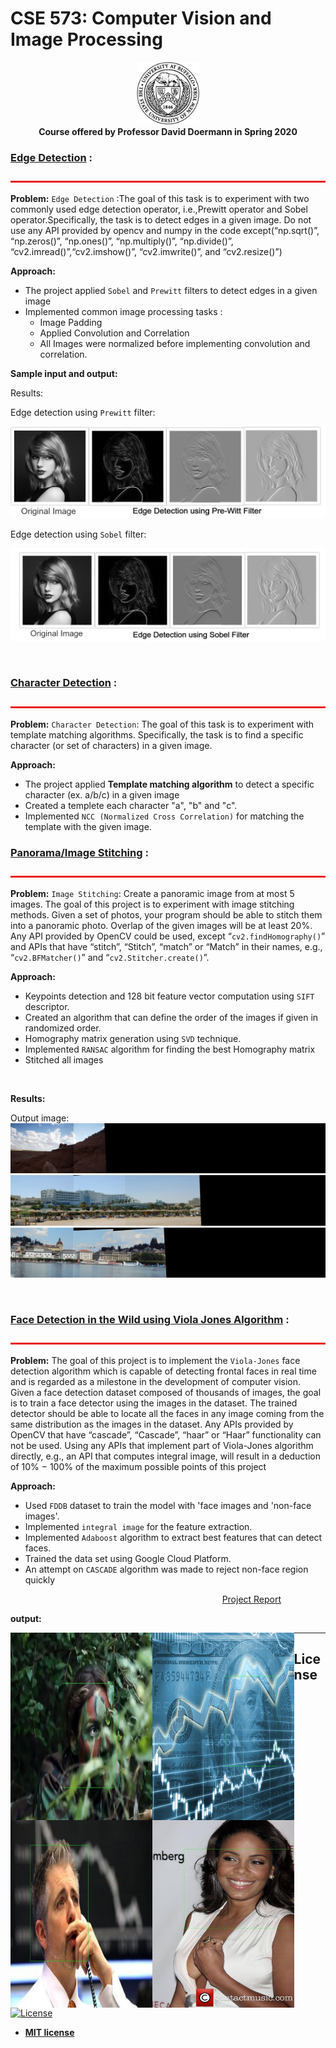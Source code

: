 # CSE 573: Computer Vision and Image Processing
<p align="center">
<img src="Project -1/data/ub.png" alt="ub_logo.jpg" width="100" height="100"> <br>
  <b> Course offered by Professor David Doermann in Spring 2020 </b>
</p>

### [Edge Detection](Project-1) :
<img src="Project -1/data/bar.jpg" alt="bar.jpg" width="1100" height="3"> <br>

**Problem:** 
`Edge Detection` :The goal of this task is to experiment with two commonly used edge detection operator, i.e.,Prewitt operator and Sobel operator.Specifically, the task is to detect edges in a given image. Do not use any API provided by opencv and numpy in the code except(“np.sqrt()”, “np.zeros()”, “np.ones()”, “np.multiply()”, “np.divide()”, “cv2.imread()”,“cv2.imshow()”, “cv2.imwrite()”, and “cv2.resize()”)

**Approach:**
- The project applied `Sobel` and `Prewitt` filters to detect edges in a given image
- Implemented common image processing tasks : 
  - Image Padding
  - Applied Convolution and Correlation
  - All Images were normalized before implementing convolution and correlation. 
  
**Sample input and output:** 

Results: <br>

Edge detection using `Prewitt` filter: 

<img src="Project -1/results/result 1.png" alt="result 1.png">

Edge detection using `Sobel` filter: 

<img src="Project -1/results/result 2.png" alt="result 2.png">

&nbsp;&nbsp;&nbsp;&nbsp;&nbsp;&nbsp;&nbsp;&nbsp;&nbsp;&nbsp;&nbsp;&nbsp;&nbsp;&nbsp;&nbsp;&nbsp;&nbsp;&nbsp;&nbsp;&nbsp;&nbsp;&nbsp;&nbsp;&nbsp;&nbsp;&nbsp;&nbsp;&nbsp;&nbsp;&nbsp;&nbsp;&nbsp;&nbsp;&nbsp;&nbsp;&nbsp;&nbsp;&nbsp;&nbsp;&nbsp;&nbsp;&nbsp;&nbsp;&nbsp;&nbsp;&nbsp;&nbsp;&nbsp;&nbsp;&nbsp;&nbsp;&nbsp;&nbsp;&nbsp;&nbsp;&nbsp;&nbsp;&nbsp;&nbsp;&nbsp;&nbsp;&nbsp;&nbsp;&nbsp;&nbsp;&nbsp;&nbsp;&nbsp;&nbsp;&nbsp;&nbsp;&nbsp;&nbsp;&nbsp;&nbsp;&nbsp;&nbsp;&nbsp;&nbsp;&nbsp;&nbsp;&nbsp;&nbsp;&nbsp;&nbsp;&nbsp;

### [Character Detection](Project-1) :
<img src="Project -1/data/bar.jpg" alt="bar.jpg" width="1100" height="3"> <br>

**Problem:** 
`Character Detection`: The goal of this task is to experiment with template matching algorithms. Specifically, the task is to find a specific character (or set of characters) in a given image. 

**Approach:**
- The project applied **Template matching algorithm** to detect a specific character (ex. a/b/c) in a given image
- Created a templete each character "a", "b" and "c".
- Implemented `NCC (Normalized Cross Correlation)` for matching the template with the given image.


### [Panorama/Image Stitching](Project-2) :
<img src="Project -1/data/bar.jpg" alt="bar.jpg" width="1100" height="3"> <br>

**Problem:** 
`Image Stitching`: Create a panoramic image from at most 5 images. The goal of this project is to experiment with image stitching methods. Given a set of photos, your
program should be able to stitch them into a panoramic photo. Overlap of the given images will be at least 20%. Any API provided by OpenCV could be used, except “`cv2.findHomography()`” and APIs that have “stitch”, “Stitch”, “match” or “Match” in their names, e.g., “`cv2.BFMatcher()`” and “`cv2.Stitcher.create()`”.

**Approach:**
- Keypoints detection and 128 bit feature vector computation using `SIFT` descriptor. 
- Created an algorithm that can define the order of the images if given in randomized order.
- Homography matrix generation using `SVD` technique.
- Implemented `RANSAC` algorithm for finding the best Homography matrix
- Stitched all images


&nbsp;&nbsp;&nbsp;&nbsp;&nbsp;&nbsp;&nbsp;&nbsp;&nbsp;&nbsp;&nbsp;&nbsp;&nbsp;&nbsp;&nbsp;&nbsp;&nbsp;&nbsp;&nbsp;&nbsp;&nbsp;&nbsp;&nbsp;&nbsp;&nbsp;&nbsp;&nbsp;&nbsp;&nbsp;&nbsp;&nbsp;&nbsp;&nbsp;&nbsp;&nbsp;&nbsp;&nbsp;&nbsp;&nbsp;&nbsp;&nbsp;&nbsp;&nbsp;&nbsp;&nbsp;&nbsp;&nbsp;&nbsp;&nbsp;&nbsp;&nbsp;&nbsp;&nbsp;&nbsp;&nbsp;&nbsp;&nbsp;&nbsp;&nbsp;&nbsp;&nbsp;&nbsp;&nbsp;&nbsp;&nbsp;&nbsp;&nbsp;&nbsp;&nbsp;&nbsp;&nbsp;&nbsp;&nbsp;&nbsp;&nbsp;&nbsp;&nbsp;&nbsp;&nbsp;&nbsp;&nbsp;&nbsp;&nbsp;&nbsp;&nbsp;&nbsp;

**Results:** 

Output image: <br>
<img src="Project -2/data/panorama.jpg" alt="panoroma.jpg">
<img src="Project -2/extra1/panorama.jpg" alt="panoroma.jpg">
<img src="Project -2/extra3/panorama.jpg" alt="panoroma.jpg">



&nbsp;&nbsp;&nbsp;&nbsp;&nbsp;&nbsp;&nbsp;&nbsp;&nbsp;&nbsp;&nbsp;&nbsp;&nbsp;&nbsp;&nbsp;&nbsp;&nbsp;&nbsp;&nbsp;&nbsp;&nbsp;&nbsp;&nbsp;&nbsp;&nbsp;&nbsp;&nbsp;&nbsp;&nbsp;&nbsp;&nbsp;&nbsp;&nbsp;&nbsp;&nbsp;&nbsp;&nbsp;&nbsp;&nbsp;&nbsp;&nbsp;&nbsp;&nbsp;&nbsp;&nbsp;&nbsp;&nbsp;&nbsp;&nbsp;&nbsp;&nbsp;&nbsp;&nbsp;&nbsp;&nbsp;&nbsp;&nbsp;&nbsp;&nbsp;&nbsp;&nbsp;&nbsp;&nbsp;&nbsp;&nbsp;&nbsp;&nbsp;&nbsp;&nbsp;&nbsp;&nbsp;&nbsp;&nbsp;&nbsp;&nbsp;&nbsp;&nbsp;&nbsp;&nbsp;&nbsp;&nbsp;&nbsp;&nbsp;&nbsp;&nbsp;&nbsp;

### [Face Detection in the Wild using Viola Jones Algorithm](Project-3) :
<img src="Project -1/data/bar.jpg" alt="bar.jpg" width="1100" height="3"> <br>

**Problem:** 
The goal of this project is to implement the `Viola-Jones` face detection algorithm which is capable of detecting frontal faces in real time and is regarded as a milestone in the development of computer vision. Given a face detection dataset composed of thousands of images, the goal is to train a face detector
using the images in the dataset. The trained detector should be able to locate all the faces in any image coming from the same distribution as the images in the dataset. Any APIs provided by OpenCV that have “cascade”, “Cascade”, “haar” or “Haar” functionality can not be used. Using any APIs that implement part of Viola-Jones algorithm directly, e.g., an API that computes integral image, will result in a deduction of 10% − 100% of the maximum possible points of this project

**Approach:**
- Used `FDDB` dataset to train the model with 'face images and 'non-face images'.
- Implemented `integral image` for the feature extraction. 
- Implemented `Adaboost` algorithm to extract best features that can detect faces. 
- Trained the data set using Google Cloud Platform. 
- An attempt on `CASCADE` algorithm was made to reject non-face region quickly


&nbsp;&nbsp;&nbsp;&nbsp;&nbsp;&nbsp;&nbsp;&nbsp;&nbsp;&nbsp;&nbsp;&nbsp;&nbsp;&nbsp;&nbsp;&nbsp;&nbsp;&nbsp;&nbsp;&nbsp;&nbsp;&nbsp;&nbsp;&nbsp;&nbsp;&nbsp;&nbsp;&nbsp;&nbsp;&nbsp;&nbsp;&nbsp;&nbsp;&nbsp;&nbsp;&nbsp;&nbsp;&nbsp;&nbsp;&nbsp;&nbsp;&nbsp;&nbsp;&nbsp;&nbsp;&nbsp;&nbsp;&nbsp;&nbsp;&nbsp;&nbsp;&nbsp;&nbsp;&nbsp;&nbsp;&nbsp;&nbsp;&nbsp;&nbsp;&nbsp;&nbsp;&nbsp;&nbsp;&nbsp;&nbsp;&nbsp;&nbsp;&nbsp;&nbsp;&nbsp;&nbsp;&nbsp;&nbsp;&nbsp;&nbsp;&nbsp;&nbsp;&nbsp;&nbsp;&nbsp;&nbsp;&nbsp;&nbsp;&nbsp;&nbsp;&nbsp;[Project Report](https://github.com/nihar0602/CSE-573-Computer-Vision-and-Image-Processing--Projects/blob/master/Project%20-3/Report.pdf)


**output:** <br>

<img src="Project -3/Results/827.jpg" width="45%" height="300" align="left"><img src="Project -3/Results/898.jpg" width="45%" height="300" align="left">
<img src="Project -3/Results/903.jpg" width="45%" height="300" align="left"><img src="Project -3/Results/995.jpg" width="45%" height="300" align="left">


---
## License

[![License](http://img.shields.io/:license-mit-blue.svg?style=flat-square)](http://badges.mit-license.org)

- **[MIT license](http://opensource.org/licenses/mit-license.php)**


&nbsp;&nbsp;&nbsp;&nbsp;&nbsp;&nbsp;&nbsp;&nbsp;&nbsp;&nbsp;&nbsp;&nbsp;&nbsp;&nbsp;&nbsp;&nbsp;&nbsp;&nbsp;&nbsp;&nbsp;&nbsp;&nbsp;&nbsp;&nbsp;&nbsp;&nbsp;&nbsp;&nbsp;&nbsp;&nbsp;&nbsp;&nbsp;&nbsp;&nbsp;&nbsp;&nbsp;&nbsp;&nbsp;&nbsp;&nbsp;&nbsp;&nbsp;&nbsp;&nbsp;&nbsp;&nbsp;&nbsp;&nbsp;&nbsp;&nbsp;&nbsp;&nbsp;&nbsp;&nbsp;&nbsp;&nbsp;&nbsp;&nbsp;&nbsp;&nbsp;&nbsp;&nbsp;&nbsp;&nbsp;&nbsp;&nbsp;&nbsp;&nbsp;&nbsp;&nbsp;&nbsp;&nbsp;&nbsp;&nbsp;&nbsp;&nbsp;&nbsp;&nbsp;&nbsp;&nbsp;&nbsp;&nbsp;&nbsp;&nbsp;&nbsp;&nbsp;